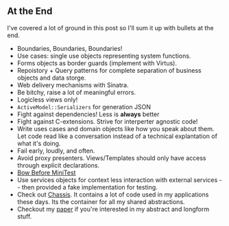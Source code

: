 ## At the End

I've covered a lot of ground in this post so I'll sum it up with
bullets at the end.

* Boundaries, Boundaries, Boundaries!
* Use cases: single use objects representing system functions.
* Forms objects as border guards (implement with Virtus).
* Repoistory + Query patterns for complete separation of business
  objects and data storge.
* Web delivery mechanisms with Sinatra.
* Be bitchy, raise a lot of meaningful errors.
* Logicless views only!
* `ActiveModel::Serializers` for generation JSON
* Fight against dependencies! Less is **always** better
* Fight against C-extensions. Strive for interperter agnostic code!
* Write uses cases and domain objects like how you speak about them.
  Let code read like a conversation instead of a technical
  explantation of what it's doing.
* Fail early, loudly, and often.
* Avoid proxy presenters. Views/Templates should only have access
  through explicit declarations.
* [Bow Before MiniTest](https://speakerdeck.com/ahawkins/bow-before-minitest)
* Use services objects for context less interaction with external
  services -- then provided a fake implementation for testing.
* Check out [Chassis](https://github.com/ahawkins/chassis). It
  contains a lot of code used in my applications these days. Its the
  container for all my shared abstractions.
* Checkout my [paper](https://github.com/ahawkins/hawkins.io/pull/7) 
  if you're interested in my abstract and longform stuff.
